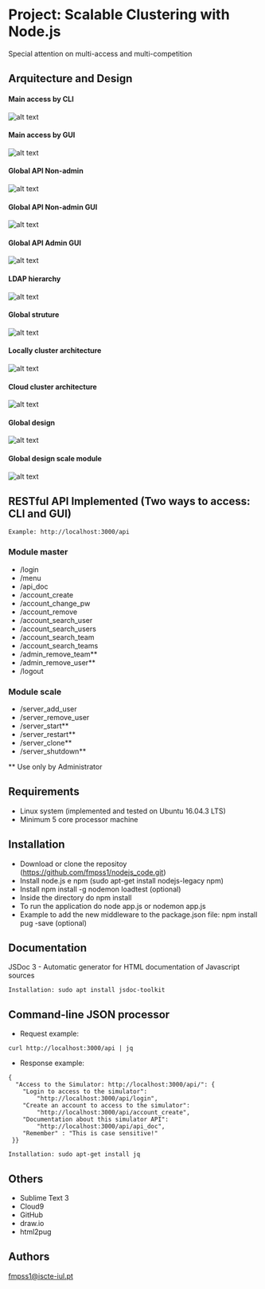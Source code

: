 
# Project: Scalable Clustering with Node.js

Special attention on multi-access and multi-competition


## Arquitecture and Design

#### Main access by CLI
![alt text](images/01.main_access_by_cli.png "Main access by CLI")
#### Main access by GUI
![alt text](images/02.main_access_by_gui.png "Main access by GUI")
#### Global API Non-admin
![alt text](images/03.global_api_non-admin.png "Global API non-admin")
#### Global API Non-admin GUI
![alt text](images/04.global_api_non-admin.png "Global API non-admin GUI")

#### Global API Admin GUI
![alt text](images/06.global_api_admin.png "Global API admin GUI")
#### LDAP hierarchy
![alt text](images/07.LDAP_hierarchy.png "LDAP hierarchy")
#### Global struture
![alt text](images/08.global_struture.png "Global struture")
#### Locally cluster architecture
![alt text](images/09.locally_cluster_architecture.png "Locally cluster architecture")
#### Cloud cluster architecture
![alt text](images/10.cloud_cluster_architecture.png "Cloud cluster architecture")
#### Global design
![alt text](images/11.global_design.png "Global design")
#### Global design scale module
![alt text](images/12.global_design_scale_module.png "Global design scale module")


## RESTful API Implemented (Two ways to access: CLI and GUI)
```
Example: http://localhost:3000/api
```

### Module master
* /login
* /menu
* /api_doc
* /account_create
* /account_change_pw
* /account_remove
* /account_search_user
* /account_search_users
* /account_search_team
* /account_search_teams
* /admin_remove_team**
* /admin_remove_user**
* /logout

### Module scale
* /server_add_user
* /server_remove_user
* /server_start**
* /server_restart**
* /server_clone**
* /server_shutdown**

** Use only by Administrator



## Requirements
* Linux system (implemented and tested on Ubuntu 16.04.3 LTS)
* Minimum 5 core processor machine


## Installation
*	Download or clone the repositoy (https://github.com/fmpss1/nodejs_code.git)
*	Install node.js e npm (sudo apt-get install nodejs-legacy npm)
*	Install npm install -g nodemon loadtest (optional)
*	Inside the directory do npm install
*	To run the application do node app.js or nodemon app.js
*	Example to add the new middleware to the package.json file: npm install pug -save (optional)


## Documentation
JSDoc 3 - Automatic generator for HTML documentation of Javascript sources

```
Installation: sudo apt install jsdoc-toolkit
```

## Command-line JSON processor
* Request example:
```
curl http://localhost:3000/api | jq
```
* Response example:
```
{
  "Access to the Simulator: http://localhost:3000/api/": {
    "Login to access to the simulator": 
    	"http://localhost:3000/api/login",
    "Create an account to access to the simulator":
    	"http://localhost:3000/api/account_create",
    "Documentation about this simulator API":
    	"http://localhost:3000/api/api_doc",
    "Remember" : "This is case sensitive!"
 }}
```

```
Installation: sudo apt-get install jq
```

## Others
* Sublime Text 3
* Cloud9
* GitHub
* draw.io
* html2pug


## Authors
fmpss1@iscte-iul.pt
